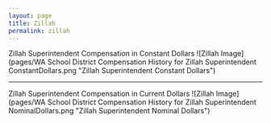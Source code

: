 ```yaml
---
layout: page
title: Zillah
permalink: zillah
---
```



Zillah Superintendent Compensation in Constant Dollars
![Zillah Image](pages/WA School District Compensation History for Zillah Superintendent ConstantDollars.png "Zillah Superintendent Constant Dollars")
___

Zillah Superintendent Compensation in Current Dollars
![Zillah Image](pages/WA School District Compensation History for Zillah Superintendent NominalDollars.png "Zillah Superintendent Nominal Dollars")